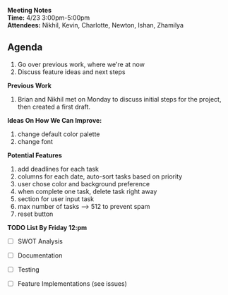 **Meeting Notes**\
**Time:** 4/23 3:00pm-5:00pm\
**Attendees:** Nikhil, Kevin, Charlotte, Newton, Ishan, Zhamilya

## Agenda
1. Go over previous work, where we're at now
2. Discuss feature ideas and next steps

**Previous Work**
1. Brian and Nikhil met on Monday to discuss initial steps for the project, then created a first draft.

**Ideas On How We Can Improve:**
1. change default color palette
2. change font

**Potential Features**
1. add deadlines for each task
2. columns for each date, auto-sort tasks based on priority
3. user chose color and background preference
4. when complete one task, delete task right away
5. section for user input task
6. max number of tasks --> 512 to prevent spam
7. reset button

**TODO List By Friday 12:pm**
- [ ] SWOT Analysis
- [ ] Documentation
- [ ] Testing
- [ ] Feature Implementations (see issues)

